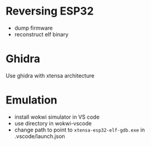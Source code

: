 # Reversing ESP32

- dump firmware
- reconstruct elf binary

# Ghidra
Use ghidra with xtensa architecture

# Emulation

- install wokwi simulator in VS code
- use directory in wokwi-vscode
- change path to point to `xtensa-esp32-elf-gdb.exe` in .vscode/launch.json 
